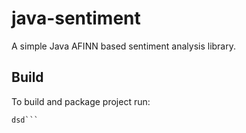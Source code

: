 # java-sentiment
A simple Java AFINN based sentiment analysis library.

## Build
To build and package project run:
```
dsd```
